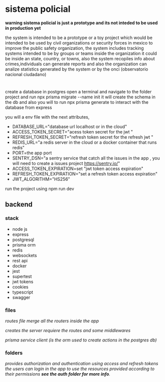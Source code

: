 # sistema policial

**warning sistema policial is just a prototype and its not inteded to be used in production yet**

the system is intended to be  a prototype or a toy  project which would be intended to be used by civil organizations or security forces in mexico  to improve the public safety organization, the system includes tracking systems intended to be by   groups or teams inside the organization it could be inside an state, country, or towns, also the system recopiles info about crimes,individuals can generate reports and also the organization can analize statistics generated by the system or by the onci (observatorio nacional ciudadano) 

#
create a database in postgres
open a terminal and navigate to the folder project and run npx prisma migrate --name init
it will create the schema in the db
and also you will to run  npx prisma generate to interact with the database from express

you will a env file with the next attributes,

- DATABASE_URL="database url localhost or in the cloud"
- ACCESS_TOKEN_SECRET="acess token secret for the jwt "
- REFRESH_TOKEN_SECRET="refresh token secret for the refresh jwt "
- REDIS_URL="a redis server in the cloud or a docker container that runs redis"
- PORT=the app port
- SENTRY_DSN="a sentry service that catch all the issues in the app , you will need to create a issues project  https://sentry.io/"
- ACCESS_TOKEN_EXPIRATION=set "jwt token access expiration"
- REFRESH_TOKEN_EXPIRATION="set a refresh token access expiration"
- JWT_ALGORITHM="HS256"

run the project using npm run dev

## backend 

### stack
* node js
* express
* postgresql 
* prisma orm
* redis
* websockets
* rest api 
* docker
* jest
* supertest 
* jwt tokens
* cookies 
* typescript
* swagger

### files
*routes file  merge all the routers inside the app*

*creates the server requiere the  routes and some middlewares*

*prisma service client (is the orm used to create actions in the postgres db)*

### folders

*provides authorization and authentication using access and refresh tokens the users can login in the app to use the resources provided according to their permissions **see the auth folder for more info**.* 


